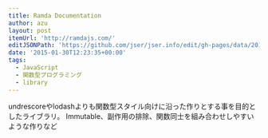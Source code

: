 ```yaml
---
title: Ramda Documentation
author: azu
layout: post
itemUrl: 'http://ramdajs.com/'
editJSONPath: 'https://github.com/jser/jser.info/edit/gh-pages/data/2015/01/index.json'
date: '2015-01-30T12:23:35+00:00'
tags:
  - JavaScript
  - 関数型プログラミング
  - library
---
```

undrescoreやlodashよりも関数型スタイル向けに沿った作りとする事を目的としたライブラリ。
Immutable、副作用の排除、関数同士を組み合わせしやすいような作りなど
